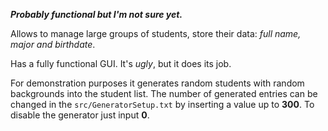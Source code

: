 ***Probably functional but I'm not sure yet.***

Allows to manage large groups of students, store their data: *full name, major and birthdate*.

Has a fully functional GUI. It's *ugly*, but it does its job.

For demonstration purposes it generates random students with random backgrounds into the student list. The number of generated entries can be changed in the `src/GeneratorSetup.txt` by inserting a value up to **300**. To disable the generator just input **0**.

